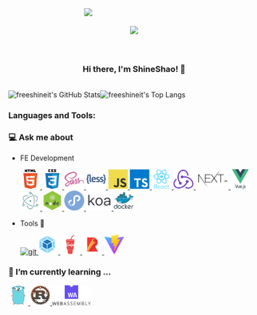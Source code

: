 <div style="text-align: center; display: flex; justify-content: center;" align="center">
<img src="https://media1.giphy.com/media/fvx95jkua5th3YeThr/giphy.gif?cid=ecf05e47ip4uudutlbzx76wu3u2225acdbmfkdxh259mxav0&rid=giphy.gif&ct=s" width="200" />
</div>

<div style="text-align: center; display: flex; justify-content: center; padding: 20px" align="center">
  <img src='https://komarev.com/ghpvc/?username=freeshineit&style=flat-square&color=blue' />
</div>

<br />
<div align="center"><h3>Hi there, I'm ShineShao! 👋</h3></div>
<br />

<div style="display: flex;">
  <!-- https://github.com/anuraghazra/github-readme-stats --> 
 <picture>
  <source 
    srcset="https://github-readme-stats.vercel.app/api?username=freeshineit&show_icons=true&count_private=true&include_all_commits=true&theme=dark"
    media="(prefers-color-scheme: dark)"
  />
  <source
    srcset="https://github-readme-stats.vercel.app/api?username=freeshineit&show_icons=true&count_private=true&include_all_commits=true"
    media="(prefers-color-scheme: light), (prefers-color-scheme: no-preference)"
  />
<img src="https://github-readme-stats.vercel.app/api?username=freeshineit&show_icons=true&count_private=true&include_all_commits=true" alt="freeshineit's GitHub Stats" />
</picture>

<picture>
  <source 
    srcset="https://github-readme-stats.vercel.app/api/top-langs/?username=freeshineit&show_icons=true&theme=dark&langs_count=8&layout=compact&hide=python"
    media="(prefers-color-scheme: dark)"
  />
  <source
    srcset="https://github-readme-stats.vercel.app/api/top-langs/?username=freeshineit&show_icons=true&langs_count=8&layout=compact&hide=python"
    media="(prefers-color-scheme: light), (prefers-color-scheme: no-preference)"
  />
  <img src="https://github-readme-stats.vercel.app/api/top-langs/?username=freeshineit&show_icons=true&langs_count=8&layout=compact&hide=python" alt="freeshineit's Top Langs" />
</picture>
 

</div>

<!-- [![Top Langs](https://github-readme-stats.vercel.app/api/top-langs/?username=freeshineit&langs_count=8)](https://github.com/freeshineit/github-readme-stats) -->

<h3 align="left">Languages and Tools:</h3>
<p align="left"> 
</p>


### 💻 Ask me about

- FE Development
   
    <a href="https://www.w3.org/html/" target="_blank" rel="noreferrer" title='html5'> 
      <img src="https://raw.githubusercontent.com/devicons/devicon/master/icons/html5/html5-original-wordmark.svg" alt="html5" width="40" height="40"/>
    </a>
    <a href="https://www.w3schools.com/css/" target="_blank" rel="noreferrer" title='css3'>
      <img src="https://raw.githubusercontent.com/devicons/devicon/master/icons/css3/css3-original-wordmark.svg" alt="css3" width="40" height="40"/>
    </a>
    <a href="https://sass-lang.com" target="_blank" rel="noreferrer" title='sass'> 
      <img src="https://raw.githubusercontent.com/devicons/devicon/master/icons/sass/sass-original.svg" alt="sass" width="40" height="40"/> 
    </a>
    <a href="https://lesscss.org" target="_blank" rel="noreferrer" title='less'> 
      <img src="./icons/less.svg" alt="less" width="40" height="40"/> 
    </a>
    <a href="https://developer.mozilla.org/en-US/docs/Web/JavaScript" target="_blank" rel="noreferrer" title='javascript'>
      <img src="https://raw.githubusercontent.com/devicons/devicon/master/icons/javascript/javascript-original.svg" alt="javascript" width="40" height="40"/>
    </a>
    <a href="https://www.typescriptlang.org/" target="_blank" rel="noreferrer" title='typescript'>
      <img src="https://raw.githubusercontent.com/devicons/devicon/master/icons/typescript/typescript-original.svg" alt="typescript" width="40" height="40"/>
    </a>
    <a href="https://reactjs.org/" target="_blank" rel="noreferrer" title='react'>
      <img src="https://raw.githubusercontent.com/devicons/devicon/master/icons/react/react-original-wordmark.svg" alt="react" width="40" height="40"/>
    </a>
    <a href="https://redux.js.org" target="_blank" rel="noreferrer" title='redux'>
      <img src="https://raw.githubusercontent.com/devicons/devicon/master/icons/redux/redux-original.svg" alt="redux" width="40" height="40"/>
    </a>
    <a href="https://nextjs.org" target="_blank" rel="noreferrer" title='nextjs'> 
      <img src="./icons/next.js.png" alt="next.js" height="40"/> 
    </a>
    <a href="https://vuejs.org/" target="_blank" rel="noreferrer" title='vuejs'>
      <img src="https://raw.githubusercontent.com/devicons/devicon/master/icons/vuejs/vuejs-original-wordmark.svg" alt="vuejs" width="40" height="40"/>
    </a>
    <a href="https://www.electronjs.org" target="_blank" rel="noreferrer" title='electron'>
      <img src="https://raw.githubusercontent.com/devicons/devicon/master/icons/electron/electron-original.svg" alt="electron" width="40" height="40"/>
    </a>
    <a href="https://nodejs.org" target="_blank" rel="noreferrer" title='nodejs'> 
      <img src="./icons/nodejs.png" alt="nodejs" width="40" height="40"/> 
    </a>
    <a href="https://mp.weixin.qq.com/cgi-bin/wx?token=&lang=zh_CN" target="_blank" rel="noreferrer" title='小程序'>
      <img src="./icons/mini_programs.svg" alt="小程序" width="40" height="40"/>
    </a>
    <a href="https://koajs.com" target="_blank" rel="noreferrer" title='koa2'>
      <img src="./icons/koa2.png" alt="Koa2" height="40"/>
    </a>
    <a href="https://www.docker.com/" target="_blank" rel="noreferrer" title='docker'>
      <img src="https://raw.githubusercontent.com/devicons/devicon/master/icons/docker/docker-original-wordmark.svg" alt="docker" width="40" height="40"/>
    </a>

- Tools 🔧
  
  <a href="https://git-scm.com/" target="_blank" rel="noreferrer" title='git'> 
    <img src="https://www.vectorlogo.zone/logos/git-scm/git-scm-icon.svg" alt="git" width="40" height="40"/>
  </a>
  <a href="https://webpack.js.org" target="_blank" rel="noreferrer" title='webpack'>
    <img src="./icons/webpack.svg" alt="webpack"  height="40"/>
  </a>
  <a href="https://gulpjs.com" target="_blank" rel="noreferrer" title='gulp'>
    <img src="https://raw.githubusercontent.com/devicons/devicon/master/icons/gulp/gulp-plain.svg" alt="gulp" width="40" height="40"/> 
  </a>
  <a href="https://rollupjs.org" target="_blank" rel="noreferrer" title='rollup'> 
    <img src="./icons/rollup.svg" alt="rollup" width="40" height="40"/>
  </a>
  <a href="https://vitejs.dev/" target="_blank" rel="noreferrer" title='vite'> 
    <img src="./icons/vite.svg" alt="rollup" width="40" height="40"/>
  </a>

### 🌱 I’m currently learning ...

  <a href="https://golang.org" target="_blank" rel="noreferrer" title='golang'> 
    <img src="https://raw.githubusercontent.com/devicons/devicon/master/icons/go/go-original.svg" alt="golang" width="40" height="40"/>
  </a>
  <a href="https://www.rust-lang.org" target="_blank" rel="noreferrer" title='rust'> 
    <img src="./icons/rust.png" alt="rust" width="40" height="40"/> 
  </a>
  <a href="https://webassembly.org" target="_blank" rel="noreferrer" title='webassembly'> 
    <img src="./icons/webassembly.svg" alt="webassembly" height="40"/> 
  </a>


<!--
**freeshineit/freeshineit** is a ✨ _special_ ✨ repository because its `README.md` (this file) appears on your GitHub profile.

Here are some ideas to get you started:

- 🔭 I’m currently working on ...
- 👯 I’m looking to collaborate on ...
- 🤔 I’m looking for help with ...
- 💬 Ask me about ...
- 📫 How to reach me: ...
- 😄 Pronouns: ...
- ⚡ Fun fact: ...
-->
